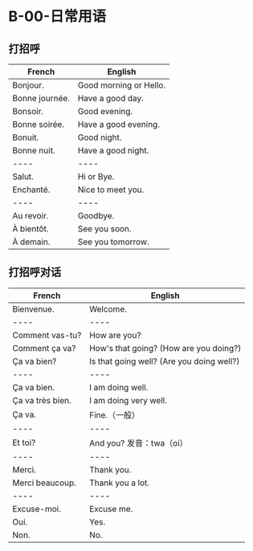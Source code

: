 ﻿
# B-00-日常用语

## 打招呼

French | English
---- | ----
Bonjour. | Good morning or Hello.
Bonne journée. | Have a good day.
Bonsoir. | Good evening.
Bonne soirée. | Have a good evening.
Bonuit. | Good night.
Bonne nuit. | Have a good night.
---- | ----
Salut. | Hi or Bye.
Enchanté. | Nice to meet you.
---- | ----
Au revoir. | Goodbye.
À bientôt. | See you soon.
À demain. | See you tomorrow.

## 打招呼对话

French | English
---- | ----
Bienvenue. | Welcome.
---- | ----
Comment vas-tu? | How are you?
Comment ça va? | How's that going? (How are you doing?)
Ça va bien? | Is that going well? (Are you doing well?)
---- | ----
Ça va bien. | I am doing well.
Ça va très bien. | I am doing very well.
Ça va. | Fine.（一般）
---- | ----
Et toi? | And you? 发音：twa（oi）
---- | ----
Merci. | Thank you.
Merci beaucoup. | Thank you a lot.
---- | ----
Excuse-moi. | Excuse me.
Oui. | Yes.
Non. | No.
